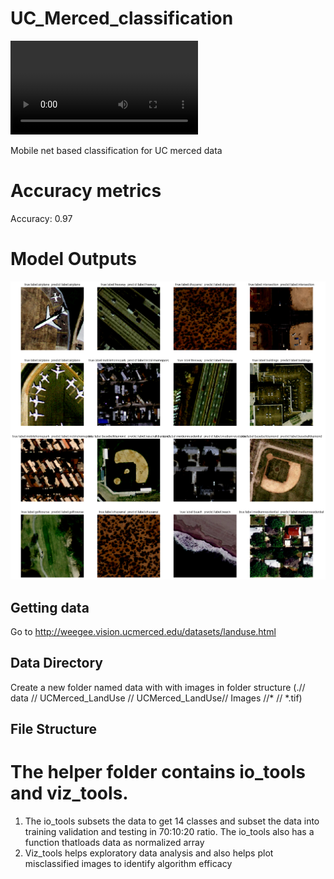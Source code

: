 # UC_Merced_classification  
<video src="https://drive.google.com/file/d/1FfVA9tcaHfQgAw_9uRR7vBNZDQ9M1bXz/view?usp=drive_link" controls></video>

Mobile net based classification for UC merced data   
# Accuracy metrics
Accuracy: 0.97
# Model Outputs
![Model output](https://github.com/der-knight/UC_Merced_classification/blob/main/helper/output.png)

## Getting data
Go to http://weegee.vision.ucmerced.edu/datasets/landuse.html
## Data Directory
Create a new folder named data with with images in folder structure (.// data // UCMerced_LandUse // UCMerced_LandUse// Images //* // *.tif)
## File Structure
# The helper folder contains io_tools and viz_tools.
1) The io_tools subsets the data to get 14 classes and subset the data into training validation and testing in 70:10:20 ratio. The io_tools also has a function thatloads data as normalized array
2) Viz_tools helps exploratory data analysis and also helps plot misclassified images to identify algorithm efficacy
